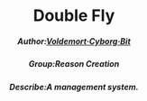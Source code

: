 <center>
    <h1>Double Fly</h1>
    <h5>Author:<a href="https://github.com/Voldemort230102">Voldemort·Cyborg·Bit</a></h5>
    <h5>Group:Reason Creation</h5>
    <h5>Describe:A management system.</h5>
</center>